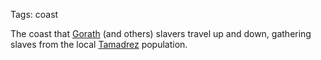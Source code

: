 Tags: coast

The coast that [Gorath](Gorath) (and others) slavers travel up and down, gathering slaves from the local [Tamadrez](Tamadrez) population. 